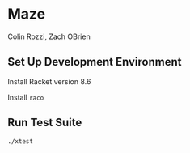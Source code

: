 # Maze

Colin Rozzi, Zach OBrien

## Set Up Development Environment

Install Racket version 8.6

Install `raco`

## Run Test Suite

```
./xtest
```
